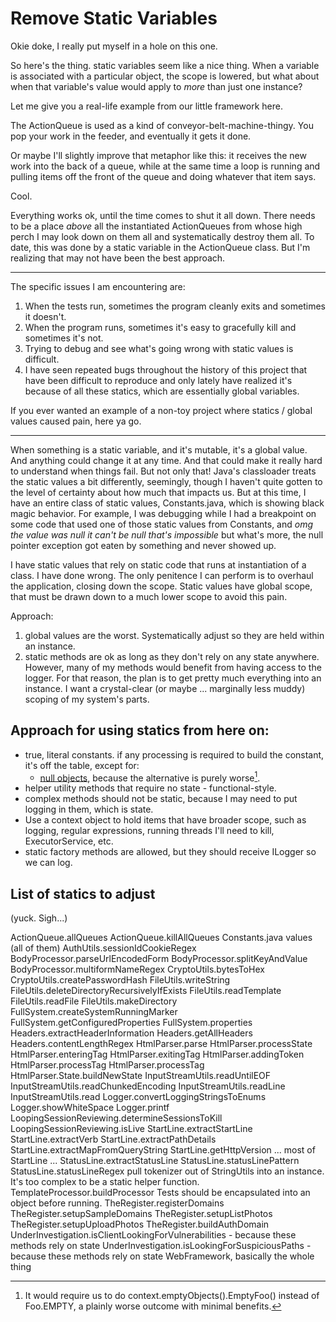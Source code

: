 Remove Static Variables
=======================

Okie doke, I really put myself in a hole on this one.  

So here's the thing.  static variables seem like a nice thing. When a variable is
associated with a particular object, the scope is lowered, but what about when that 
variable's value would apply to *more* than just one instance?  

Let me give you a real-life example from our little framework here.

The ActionQueue is used as a kind of conveyor-belt-machine-thingy.  You pop your
work in the feeder, and eventually it gets it done.  

Or maybe I'll slightly improve that metaphor like this: it receives the
new work into the back of a queue, while at the same time a loop is running and
pulling items off the front of the queue and doing whatever that item says.

Cool.

Everything works ok, until the time comes to shut it all down.  There needs to be 
a place _above_ all the instantiated ActionQueues from whose high perch I may look
down on them all and systematically destroy them all.  To date, this was done by
a static variable in the ActionQueue class.  But I'm realizing that may not have
been the best approach.

---

The specific issues I am encountering are: 
1. When the tests run, sometimes the program cleanly exits and sometimes it doesn't.
2. When the program runs, sometimes it's easy to gracefully kill and sometimes it's not.
3. Trying to debug and see what's going wrong with static values is difficult.
4. I have seen repeated bugs throughout the history of this project that have been difficult
   to reproduce and only lately have realized it's because of all these statics, which
   are essentially global variables.

If you ever wanted an example of a non-toy project where statics / global values caused
pain, here ya go.

---

When something is a static variable, and it's mutable, it's a global value. And
anything could change it at any time.  And that could make it really hard to
understand when things fail.  But not only that! Java's classloader treats
the static values a bit differently, seemingly, though I haven't quite gotten
to the level of certainty about how much that impacts us.  But at this time, I
have an entire class of static values, Constants.java, which is showing black
magic behavior.  For example, I was debugging while I had a breakpoint on some
code that used one of those static values from Constants, and _omg the value
was null it can't be null that's impossible_ but what's more, the null pointer
exception got eaten by something and never showed up.

I have static values that rely on static code that runs at instantiation of a class. 
I have done wrong.  The only penitence I can perform is to overhaul the application,
closing down the scope.  Static values have global scope, that must be drawn down
to a much lower scope to avoid this pain.

Approach:

1. global values are the worst.  Systematically adjust so they are held within an
   instance.
2. static methods are ok as long as they don't rely on any state anywhere.  However,
   many of my methods would benefit from having access to the logger.  For that 
   reason, the plan is to get pretty much everything into an instance.  I want
   a crystal-clear (or maybe ... marginally less muddy) scoping of my system's parts.


Approach for using statics from here on:
----------------------------------------

* true, literal constants.  if any processing is required to build the constant, it's off the 
  table, except for:
  * [null objects](https://en.wikipedia.org/wiki/Null_object_pattern), because the alternative is
    purely worse[^1].
* helper utility methods that require no state - functional-style.
* complex methods should not be static, because I may need to put logging in them, which is state.
* Use a context object to hold items that have broader scope, such as 
  logging, regular expressions, running threads I'll need to kill, ExecutorService, etc.
* static factory methods are allowed, but they should receive ILogger so we can log.

[^1]: It would require us to do context.emptyObjects().EmptyFoo() instead of Foo.EMPTY, a plainly
      worse outcome with minimal benefits.

List of statics to adjust
-------------------------

(yuck.  Sigh...)

ActionQueue.allQueues
ActionQueue.killAllQueues
Constants.java values (all of them)
AuthUtils.sessionIdCookieRegex
BodyProcessor.parseUrlEncodedForm
BodyProcessor.splitKeyAndValue
BodyProcessor.multiformNameRegex
CryptoUtils.bytesToHex
CryptoUtils.createPasswordHash
FileUtils.writeString
FileUtils.deleteDirectoryRecursivelyIfExists
FileUtils.readTemplate
FileUtils.readFile
FileUtils.makeDirectory
FullSystem.createSystemRunningMarker
FullSystem.getConfiguredProperties
FullSystem.properties
Headers.extractHeaderInformation
Headers.getAllHeaders
Headers.contentLengthRegex
HtmlParser.parse
HtmlParser.processState
HtmlParser.enteringTag
HtmlParser.exitingTag
HtmlParser.addingToken
HtmlParser.processTag
HtmlParser.processTag
HtmlParser.State.buildNewState
InputStreamUtils.readUntilEOF
InputStreamUtils.readChunkedEncoding
InputStreamUtils.readLine
InputStreamUtils.read
Logger.convertLoggingStringsToEnums
Logger.showWhiteSpace
Logger.printf
LoopingSessionReviewing.determineSessionsToKill
LoopingSessionReviewing.isLive
StartLine.extractStartLine
StartLine.extractVerb
StartLine.extractPathDetails
StartLine.extractMapFromQueryString
StartLine.getHttpVersion
... most of StartLine ...
StatusLine.extractStatusLine
StatusLine.statusLinePattern
StatusLine.statusLineRegex
pull tokenizer out of StringUtils into an instance.  It's too complex to be a static helper function.
TemplateProcessor.buildProcessor
Tests should be encapsulated into an object before running.
TheRegister.registerDomains
TheRegister.setupSampleDomains
TheRegister.setupListPhotos
TheRegister.setupUploadPhotos
TheRegister.buildAuthDomain
UnderInvestigation.isClientLookingForVulnerabilities - because these methods rely on state
UnderInvestigation.isLookingForSuspiciousPaths - because these methods rely on state
WebFramework, basically the whole thing








